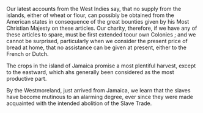 Our latest accounts from the West Indies say, that no supply from the islands, either of wheat or flour, can possibly be obtained from the American states in consequence of the great bounties given by his Most Christian Majesty on these articles. Our charity, therefore, if we have any of these articles to spare, must be first extended toour own Colonies ; and we cannot be surprised, particularly when we consider the present price of bread at home, that no assistance can be given at present, either to the French or Dutch.The crops in the island of Jamaica promise a most plentiful harvest, except to the eastward, which ahs generally been considered as the most productive part.By the Westmoreland, just arrived from Jamaica, we learn that the slaves have become mutinous to an alarming degree, ever since they were made acquainted with the intended abolition of the Slave Trade.